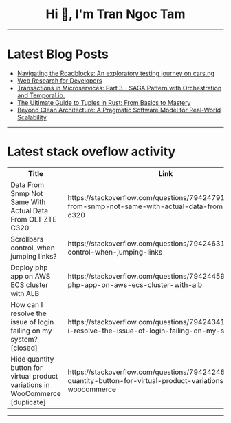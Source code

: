 <h1 align="center">Hi 👋, I'm Tran Ngoc Tam</h1>

---

# Latest Blog Posts 
<!-- BLOG-POST-LIST:START -->
- [Navigating the Roadblocks: An exploratory testing journey on cars.ng](https://dev.to/saladan/navigating-the-roadblocks-an-exploratory-testing-journey-on-carsng-1nh8)
- [Web Research for Developers](https://dev.to/sunilfgh/web-research-for-developers-5nn)
- [Transactions in Microservices: Part 3 - SAGA Pattern with Orchestration and Temporal.io.](https://dev.to/federico_bevione/transactions-in-microservices-part-3-saga-pattern-with-orchestration-and-temporalio-3e17)
- [The Ultimate Guide to Tuples in Rust: From Basics to Mastery](https://dev.to/mbayoun95/the-ultimate-guide-to-tuples-in-rust-from-basics-to-mastery-41ho)
- [Beyond Clean Architecture: A Pragmatic Software Model for Real-World Scalability](https://dev.to/adrihfly/beyond-clean-architecture-a-pragmatic-software-model-for-real-world-scalability-4g96)
<!-- BLOG-POST-LIST:END -->

---

# Latest stack oveflow activity
<table>
  <tr><th>Title</th><th>Link</th></tr>
  <!-- STACKOVERFLOW:START --><tr><td>Data From Snmp Not Same With Actual Data From OLT ZTE C320</td><td>https://stackoverflow.com/questions/79424791/data-from-snmp-not-same-with-actual-data-from-olt-zte-c320</td></tr><tr><td>Scrollbars control, when jumping links?</td><td>https://stackoverflow.com/questions/79424631/scrollbars-control-when-jumping-links</td></tr><tr><td>Deploy php app on AWS ECS cluster with ALB</td><td>https://stackoverflow.com/questions/79424459/deploy-php-app-on-aws-ecs-cluster-with-alb</td></tr><tr><td>How can I resolve the issue of login failing on my system? [closed]</td><td>https://stackoverflow.com/questions/79424341/how-can-i-resolve-the-issue-of-login-failing-on-my-system</td></tr><tr><td>Hide quantity button for virtual product variations in WooCommerce [duplicate]</td><td>https://stackoverflow.com/questions/79424246/hide-quantity-button-for-virtual-product-variations-in-woocommerce</td></tr><!-- STACKOVERFLOW:END -->
</table>

---


